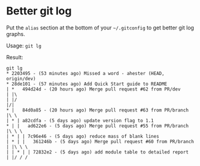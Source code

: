 # Better git log

Put the `alias` section at the bottom of your `~/.gitconfig` to get 
better git log graphs.  

Usage: `git lg`

Result:
```
git lg
* 2203495 - (53 minutes ago) Missed a word - ahester (HEAD, origin/dev) 
* 28de101 - (57 minutes ago) Add Quick Start guide to README 
| *   494d24d - (20 hours ago) Merge pull request #62 from PR/dev
| |\  
| |/  
|/|   
* |   84d0a85 - (20 hours ago) Merge pull request #63 from PR/branch
|\ \  
| * | a82cdfa - (5 days ago) update version flag to 1.1 
* | |   ad622e6 - (5 days ago) Merge pull request #55 from PR/branch
|\ \ \  
| * | | 7c96e46 - (5 days ago) reduce mass of blank lines 
| * | |   361246b - (5 days ago) Merge pull request #60 from PR/branch
| |\ \ \  
| | * | | 72832e2 - (5 days ago) add module table to detailed report  
| |/ / /  

```

